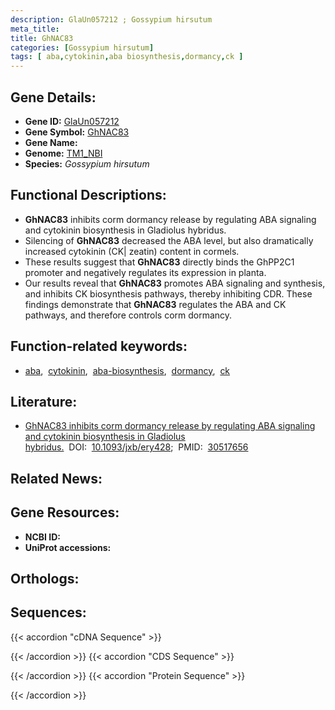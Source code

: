 ```yaml
---
description: GlaUn057212 ; Gossypium hirsutum
meta_title:
title: GhNAC83
categories: [Gossypium hirsutum]
tags: [ aba,cytokinin,aba biosynthesis,dormancy,ck ]
---
```


## Gene Details:
- **Gene ID:**	[GlaUn057212](https://yanglab.hzau.edu.cn/cott/PublicFun/total_jump.1?target=genomics/gene_index&gene_id=GlaUn057212)
- **Gene Symbol:** <u>GhNAC83</u>
- **Gene Name:** 
- **Genome:** [TM1_NBI](https://yanglab.hzau.edu.cn/CottonMD/download.1)
- **Species:** *Gossypium hirsutum*

## Functional Descriptions:
   - **GhNAC83** inhibits corm dormancy release by regulating ABA signaling and cytokinin biosynthesis in Gladiolus hybridus.
   - Silencing of **GhNAC83** decreased the ABA level, but also dramatically increased cytokinin (CK| zeatin) content in cormels.
   - These results suggest that **GhNAC83** directly binds the GhPP2C1 promoter and negatively regulates its expression in planta.
   - Our results reveal that **GhNAC83** promotes ABA signaling and synthesis, and inhibits CK biosynthesis pathways, thereby inhibiting CDR. These findings demonstrate that **GhNAC83** regulates the ABA and CK pathways, and therefore controls corm dormancy.

## Function-related keywords:
   - [aba](/tags/aba/),&nbsp;&nbsp;[cytokinin](/tags/cytokinin/),&nbsp;&nbsp;[aba-biosynthesis](/tags/aba-biosynthesis/),&nbsp;&nbsp;[dormancy](/tags/dormancy/),&nbsp;&nbsp;[ck](/tags/ck/)

## Literature:
   - [GhNAC83 inhibits corm dormancy release by regulating ABA signaling and cytokinin biosynthesis in Gladiolus hybridus.](https://doi.org/10.1093/jxb/ery428)&nbsp;&nbsp;DOI:&nbsp;&nbsp;[10.1093/jxb/ery428](https://doi.org/10.1093/jxb/ery428);&nbsp;&nbsp;PMID:&nbsp;&nbsp;[30517656](https://pubmed.ncbi.nlm.nih.gov/30517656/)

## Related News:

## Gene Resources:
- **NCBI ID:**  [](https://www.ncbi.nlm.nih.gov/gene/?term=)
- **UniProt accessions:**  [](https://www.uniprot.org/uniprotkb//entry)

## Orthologs:

## Sequences:
{{< accordion "cDNA Sequence" >}}

{{< /accordion >}}
{{< accordion "CDS Sequence" >}}

{{< /accordion >}}
{{< accordion "Protein Sequence" >}}

{{< /accordion >}}
